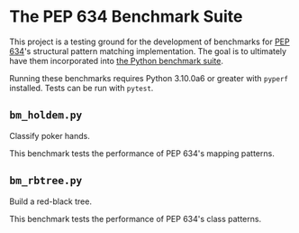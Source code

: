 The PEP 634 Benchmark Suite
===========================

This project is a testing ground for the development of benchmarks for
[PEP 634](https://www.python.org/dev/peps/pep-0634)'s structural pattern
matching implementation.  The goal is to ultimately have them incorporated into
[the Python benchmark suite](https://github.com/python/pyperformance).

Running these benchmarks requires Python 3.10.0a6 or greater with `pyperf`
installed.  Tests can be run with `pytest`.


`bm_holdem.py`
--------------

Classify poker hands.

This benchmark tests the performance of PEP 634's mapping patterns.


`bm_rbtree.py`
--------------

Build a red-black tree.

This benchmark tests the performance of PEP 634's class patterns.